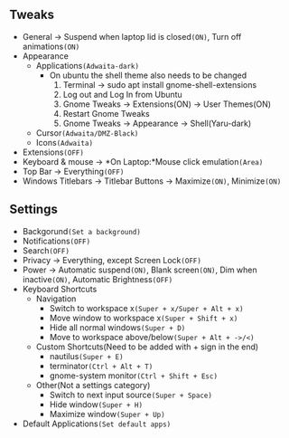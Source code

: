 ## Tweaks
* General -> Suspend when laptop lid is closed`(ON)`, Turn off animations`(ON)`
* Appearance
    * Applications`(Adwaita-dark)`
      * On ubuntu the shell theme also needs to be changed
         1. Terminal -> sudo apt install gnome-shell-extensions
         2. Log out and Log In from Ubuntu
         3. Gnome Tweaks -> Extensions(ON) -> User Themes(ON)
         4. Restart Gnome Tweaks
         5. Gnome Tweaks -> Appearance -> Shell(Yaru-dark) 
    * Cursor`(Adwaita/DMZ-Black)`
    * Icons`(Adwaita)`
* Extensions`(OFF)`
* Keyboard & mouse -> *On Laptop:*Mouse click emulation`(Area)`
* Top Bar -> Everything`(OFF)`
* Windows Titlebars -> Titlebar Buttons -> Maximize`(ON)`, Minimize`(ON)`


## Settings
* Backgorund`(Set a background)`
* Notifications`(OFF)`
* Search`(OFF)`
* Privacy -> Everything, except Screen Lock`(OFF)`
* Power -> Automatic suspend`(ON)`, Blank screen`(ON)`, Dim when inactive`(ON)`, Automatic Brightness`(OFF)`
* Keyboard Shortcuts
  * Navigation
    * Switch to workspace x`(Super + x/Super + Alt + x)`
    * Move window to workspace x`(Super + Shift + x)`
    * Hide all normal windows`(Super + D)`
    * Move to workspace above/below`(Super + Alt + ->/<)`
  * Custom Shortcuts(Need to be added with + sign in the end)
    * nautilus`(Super + E)`
    * terminator`(Ctrl + Alt + T)`
    * gnome-system monitor`(Ctrl + Shift + Esc)`
  * Other(Not a settings category)
    * Switch to next input source`(Super + Space)`
    * Hide window`(Super + H)`
    * Maximize window`(Super + Up)`
* Default Applications`(Set default apps)`
